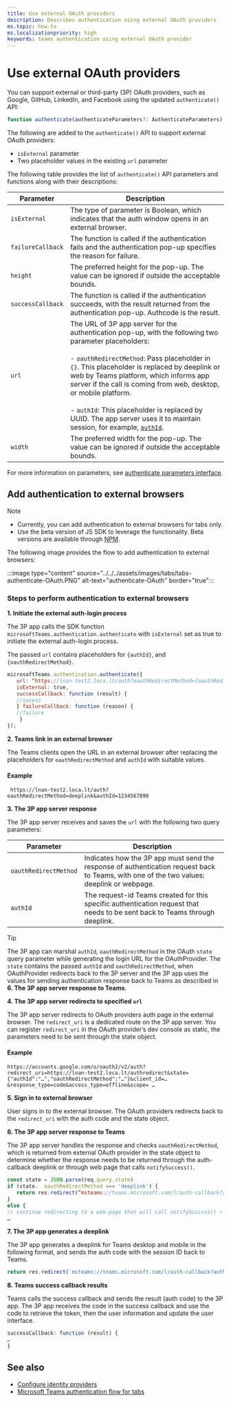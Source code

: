 ```yaml
---
title: Use external OAuth providers  
description: Describes authentication using external OAuth providers  
ms.topic: how-to
ms.localizationpriority: high
keywords: teams authentication using external OAuth provider
---
```


# Use external OAuth providers

You can support external or third-party (3P) OAuth providers, such as Google, GitHub, LinkedIn, and Facebook using the updated `authenticate()` API:

```JavaScript
function authenticate(authenticateParameters?: AuthenticateParameters)
``` 

The following are added to the `authenticate()` API to support external OAuth providers:

* `isExternal` parameter
* Two placeholder values in the existing `url` parameter


The following table provides the list of `authenticate()` API parameters and functions along with their descriptions:

| Parameter| Description|
| --- | --- |
|`isExternal` | The type of parameter is Boolean, which indicates that the auth window opens in an external browser.|
|`failureCallback`| The function is called if the authentication fails and the authentication pop-up specifies the reason for failure.|
|`height` |The preferred height for the pop-up. The value can be ignored if outside the acceptable bounds.|
|`successCallback`| The function is called if the authentication succeeds, with the result returned from the authentication pop-up. Authcode is the result.|
|`url`  <br>|The URL of 3P app server for the authentication pop-up, with the following two parameter placeholders:</br> <br> - `oauthRedirectMethod`: Pass placeholder in `{}`. This placeholder is replaced by deeplink or web by Teams platform, which informs app server if the call is coming from web, desktop, or mobile platform.</br> <br> - `authId`: This placeholder is replaced by UUID. The app server uses it to maintain session, for example, [`authId`](https://lnan-test2.loca.lt/auth?oauthRedirectMethod={oauthRedirectMethod}&authId={authId}). </br>| 
|`width`|The preferred width for the pop-up. The value can be ignored if outside the acceptable bounds.|

For more information on parameters, see [authenticate parameters interface](/javascript/api/@microsoft/teams-js/microsoftteams.authentication.authenticateparameters?view=msteams-client-js-latest&preserve-view=true).

## Add authentication to external browsers

> [!NOTE]
> * Currently, you can add authentication to external browsers for tabs only.
> * Use the beta version of JS SDK to leverage the functionality. Beta versions are available through [NPM](https://www.npmjs.com/package/@microsoft/teams-js/v/1.12.0-beta.2).

The following image provides the flow to add authentication to external browsers:

 :::image type="content" source="../../../assets/images/tabs/tabs-authenticate-OAuth.PNG" alt-text="authenticate-OAuth" border="true":::

### Steps to perform authentication to external browsers

<!-- #### 1. Pass `isExternal` and placeholders in `url` -->
**1. Initiate the external auth-login process**

The 3P app calls the SDK function `microsoftTeams.authentication.authenticate` with `isExternal` set as true to initiate the external auth-login process. 

The passed `url` contains placeholders for `{authId}`, and `{oauthRedirectMethod}`.  


```JavaScript
microsoftTeams.authentication.authenticate({
   url: “https://lnan-test2.loca.lt/auth?oauthRedirectMethod={oauthRedirectMethod}&authId={authId}”,,
   isExternal: true,
   successCallback: function (result) {
   //sucess 
   } failureCallback: function (reason) {
   //failure 
    }
});
```

**2. Teams link in an external browser**

The Teams clients open the URL in an external browser after replacing the placeholders for `oauthRedirectMethod` and `authId` with suitable values. 

#### Example

```http
 https://lnan-test2.loca.lt/auth?oauthRedirectMethod=deeplink&authId=1234567890 
```

**3. The 3P app server response**

The 3P app server receives and saves the `url` with the following two query parameters:

| Parameter | Description|
| --- | --- |
| `oauthRedirectMethod` |Indicates how the 3P app must send the response of authentication request back to Teams, with one of the two values: deeplink or webpage.|
|`authId` | The request-id Teams created for this specific authentication request that needs to be sent back to Teams through deeplink.|

> [!TIP]
> The 3P app can marshal `authId`, `oauthRedirectMethod` in the OAuth `state` query parameter while generating the login URL for the OAuthProvider. The `state` contains the passed `authId` and `oauthRedirectMethod`, when OAuthProvider redirects back to the 3P server and the 3P app uses the values for sending authentication response back to Teams as described in **6. The 3P app server response to Teams**. 

**4. The 3P app server redirects to specified `url`**

The 3P app server redirects to OAuth providers auth page in the external browser. The `redirect_uri` is a dedicated route on the 3P app server. You can register `redirect_uri` in the OAuth provider’s dev console as static, the parameters need to be sent through the state object. 

#### Example

```http
https://accounts.google.com/o/oauth2/v2/auth?redirect_uri=https://lnan-test2.loca.lt/authredirect&state={"authId":"…","oauthRedirectMethod":"…"}&client_id=…&response_type=code&access_type=offline&scope= … 
```

**5. Sign in to external browser**

User signs in to the external browser. The OAuth providers redirects back to the `redirect_uri` with the auth code and the state object.

**6. The 3P app server response to Teams** 

The 3P app server handles the response and checks `oauthRedirectMethod`, which is returned from external OAuth provider in the state object to determine whether the response needs to be returned through the auth-callback deeplink or through web page that calls `notifySuccess()`.

```JavaScript
const state = JSON.parse(req.query.state)
if (state.  oauthRedirectMethod === 'deeplink') {
   return res.redirect(“msteams://teams.microsoft.com/l/auth-callback?authId=${state.authId}&code=${req.query.code}”)
}
else {
// continue redirecting to a web-page that will call notifySuccsss() – usually this method is used in Teams-Web
…
```

**7. The 3P app generates a deeplink**

The 3P app generates a deeplink for Teams desktop and mobile in the following format, and sends the auth code with the session ID back to Teams.
 
```JavaScript
return res.redirect(`msteams://teams.microsoft.com/l/auth-callback?authId=${state.authId}&code=${req.query.code}`)
```

 **8. Teams success callback results**

Teams calls the success callback and sends the result (auth code) to the 3P app. The 3P app receives the code in the success callback and use the code to retrieve the token, then the user information and update the user interface.

```JavaScript
successCallback: function (result) { 
… 
} 
```

## See also

* [Configure identity providers](../../../concepts/authentication/configure-identity-provider.md)
* [Microsoft Teams authentication flow for tabs](auth-flow-tab.md)